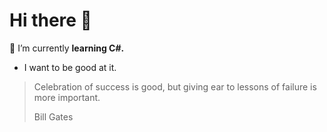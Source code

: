 # Hi there 👋

🌱 I’m currently **learning C#.**

  - I want to be good at it.

> Celebration of success is good, but giving ear to lessons of failure is more important.
>
> Bill Gates
